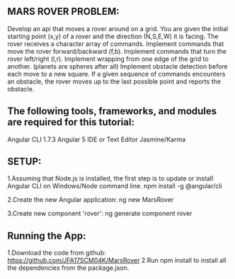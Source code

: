 MARS ROVER PROBLEM: 
-------------------
Develop an api that moves a rover around on a grid.
You are given the initial starting point (x,y) of a rover and the direction (N,S,E,W) it is facing.
The rover receives a character array of commands.
Implement commands that move the rover forward/backward (f,b).
Implement commands that turn the rover left/right (l,r).
Implement wrapping from one edge of the grid to another. (planets are spheres after all)
Implement obstacle detection before each move to a new square. If a given sequence of commands encounters an obstacle, the rover moves up to the last possible point and reports the obstacle. 

The following tools, frameworks, and modules are required for this tutorial:
-----------------------------------------------------------------------------

Angular CLI 1.7.3
Angular 5
IDE or Text Editor
Jasmine/Karma

SETUP:
---------------------
1.Assuming that Node.js is installed, the first step is to update or install Angular CLI on Windows/Node command line.
npm install -g @angular/cli

2.Create the new Angular application:
ng new MarsRover

3.Create new component 'rover':
ng generate component rover



Running the App:
----------------
1.Download the code from github:
  https://github.com/JFA17SCM04K/MarsRover
2.Run npm install to install all the dependencies from the package.json.
